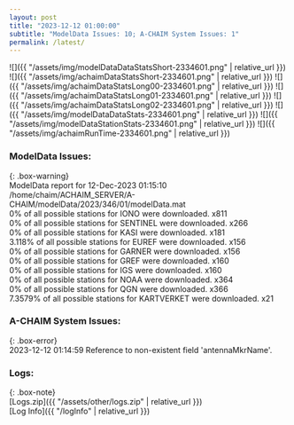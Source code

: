```yaml
---
layout: post
title: "2023-12-12 01:00:00"
subtitle: "ModelData Issues: 10; A-CHAIM System Issues: 1"
permalink: /latest/
---
```


![]({{ "/assets/img/modelDataDataStatsShort-2334601.png" | relative_url }})
![]({{ "/assets/img/achaimDataStatsShort-2334601.png" | relative_url }})
![]({{ "/assets/img/achaimDataStatsLong00-2334601.png" | relative_url }})
![]({{ "/assets/img/achaimDataStatsLong01-2334601.png" | relative_url }})
![]({{ "/assets/img/achaimDataStatsLong02-2334601.png" | relative_url }})
![]({{ "/assets/img/modelDataDataStats-2334601.png" | relative_url }})
![]({{ "/assets/img/modelDataStationStats-2334601.png" | relative_url }})
![]({{ "/assets/img/achaimRunTime-2334601.png" | relative_url }})


### ModelData Issues:  
  
{: .box-warning}  
 ModelData report for 12-Dec-2023 01:15:10   
 /home/chaim/ACHAIM_SERVER/A-CHAIM/modelData/2023/346/01/modelData.mat   
 0% of all possible stations for IONO were downloaded. x811   
 0% of all possible stations for SENTINEL were downloaded. x266   
 0% of all possible stations for KASI were downloaded. x181   
 3.118% of all possible stations for EUREF were downloaded. x156   
 0% of all possible stations for GARNER were downloaded. x156   
 0% of all possible stations for GREF were downloaded. x160   
 0% of all possible stations for IGS were downloaded. x160   
 0% of all possible stations for NOAA were downloaded. x364   
 0% of all possible stations for QGN were downloaded. x366   
 7.3579% of all possible stations for KARTVERKET were downloaded. x21   
  
### A-CHAIM System Issues:  
  
{: .box-error}  
2023-12-12 01:14:59 Reference to non-existent field 'antennaMkrName'.  

### Logs:  
  
{: .box-note}  
[Logs.zip]({{ "/assets/other/logs.zip" | relative_url }})  
[Log Info]({{ "/logInfo" | relative_url }})  

